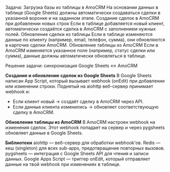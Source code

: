Задача:
Загрузка базы из таблицы в AmoCRM
На основании данных в таблице (Google Sheets) должны автоматически создаваться сделки в указанной воронке и на заданном этапе.
Создание сделок в AmoCRM при добавлении новых строк
Если в таблице добавляется новый клиент, автоматически создаётся сделка в AmoCRM с заполнением нужных полей.
Обновление сделки из таблицы
Если в таблице изменяются данные по клиенту (например, email, телефон, сумма), они обновляются в карточке сделки AmoCRM.
Обновление таблицы из AmoCRM
Если в AmoCRM изменяется указанное поле (например, статус сделки или сумма), данные должны автоматически обновляться в таблице.


Решение задачи: синхронизация Google Sheets ↔ AmoCRM

**Создание и обновление сделок из Google Sheets**
В Google Sheets написан App Script, который вызывает webhook (onEdit) при добавлении или изменении строки.
Поднятый на aiohttp веб-сервер принимает webhook и:
- Если клиент новый → создаёт сделку в AmoCRM через API.
- Если данные клиента изменились → обновляет соответствующую сделку в AmoCRM.

**Обновление таблицы из AmoCRM**
В AmoCRM настроен webhook на изменения сделок.
Этот webhook попадает на сервер и через pygsheets обновляет данные в Google Sheets.

**Библиотеки**
aiohttp — веб-сервер для обработки webhook’ов.
Redis — кеш (singleton) для всех sub-apps, предотвращение повторных вызовов.
pygsheets — интеграция с Google Sheets API для чтения и записи данных.
Google Apps Script — триггер onEdit, который отправляет данные на твой webhook при изменениях в таблице.
